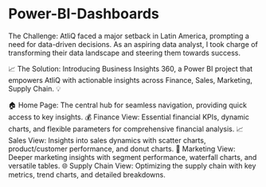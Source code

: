 # Power-BI-Dashboards
The Challenge: AtliQ faced a major setback in Latin America, prompting a need for data-driven decisions. As an aspiring data analyst, I took charge of transforming their data landscape and steering them towards success.

📈 The Solution: Introducing Business Insights 360, a Power BI project that empowers AtliQ with actionable insights across Finance, Sales, Marketing, Supply Chain. 💡

🏠 Home Page: The central hub for seamless navigation, providing quick access to key insights.
💰 Finance View: Essential financial KPIs, dynamic charts, and flexible parameters for comprehensive financial analysis.
📈 Sales View: Insights into sales dynamics with scatter charts, product/customer performance, and donut charts.
📣 Marketing View: Deeper marketing insights with segment performance, waterfall charts, and versatile tables.
🌐 Supply Chain View: Optimizing the supply chain with key metrics, trend charts, and detailed breakdowns.
